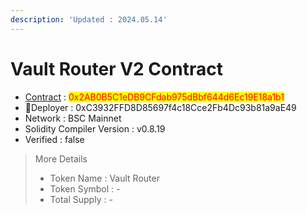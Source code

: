 ```yaml
---
description: 'Updated : 2024.05.14'
---
```


# Vault Router V2 Contract

* [Contract](https://bscscan.com/address/0x2AB0B5C1eDB9CFdab975dBbf644d6Ec19E18a1b1) : <mark style="color:red;">0x2AB0B5C1eDB9CFdab975dBbf644d6Ec19E18a1b1</mark>
* Deployer : 0xC3932FFD8D85697f4c18Cce2Fb4Dc93b81a9aE49&#x20;
* Network : BSC Mainnet
* Solidity Compiler Version : v0.8.19
* Verified : false

> More Details
>
> * Token Name : Vault Router
> * Token Symbol : -
> * Total Supply : -
